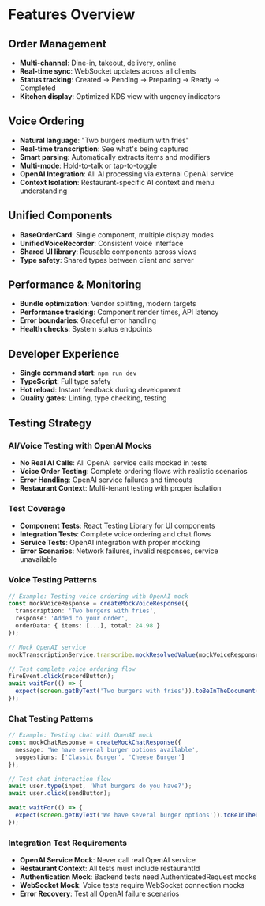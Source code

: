 # Features Overview

## Order Management
- **Multi-channel**: Dine-in, takeout, delivery, online
- **Real-time sync**: WebSocket updates across all clients
- **Status tracking**: Created → Pending → Preparing → Ready → Completed
- **Kitchen display**: Optimized KDS view with urgency indicators

## Voice Ordering
- **Natural language**: "Two burgers medium with fries"
- **Real-time transcription**: See what's being captured
- **Smart parsing**: Automatically extracts items and modifiers
- **Multi-mode**: Hold-to-talk or tap-to-toggle
- **OpenAI Integration**: All AI processing via external OpenAI service
- **Context Isolation**: Restaurant-specific AI context and menu understanding

## Unified Components
- **BaseOrderCard**: Single component, multiple display modes
- **UnifiedVoiceRecorder**: Consistent voice interface
- **Shared UI library**: Reusable components across views
- **Type safety**: Shared types between client and server

## Performance & Monitoring
- **Bundle optimization**: Vendor splitting, modern targets
- **Performance tracking**: Component render times, API latency
- **Error boundaries**: Graceful error handling
- **Health checks**: System status endpoints

## Developer Experience
- **Single command start**: `npm run dev`
- **TypeScript**: Full type safety
- **Hot reload**: Instant feedback during development
- **Quality gates**: Linting, type checking, testing

## Testing Strategy

### AI/Voice Testing with OpenAI Mocks
- **No Real AI Calls**: All OpenAI service calls mocked in tests
- **Voice Order Testing**: Complete ordering flows with realistic scenarios
- **Error Handling**: OpenAI service failures and timeouts
- **Restaurant Context**: Multi-tenant testing with proper isolation

### Test Coverage
- **Component Tests**: React Testing Library for UI components
- **Integration Tests**: Complete voice ordering and chat flows
- **Service Tests**: OpenAI integration with proper mocking
- **Error Scenarios**: Network failures, invalid responses, service unavailable

### Voice Testing Patterns
```typescript
// Example: Testing voice ordering with OpenAI mock
const mockVoiceResponse = createMockVoiceResponse({
  transcription: 'Two burgers with fries',
  response: 'Added to your order',
  orderData: { items: [...], total: 24.98 }
});

// Mock OpenAI service
mockTranscriptionService.transcribe.mockResolvedValue(mockVoiceResponse);

// Test complete voice ordering flow
fireEvent.click(recordButton);
await waitFor(() => {
  expect(screen.getByText('Two burgers with fries')).toBeInTheDocument();
});
```

### Chat Testing Patterns
```typescript
// Example: Testing chat with OpenAI mock
const mockChatResponse = createMockChatResponse({
  message: 'We have several burger options available',
  suggestions: ['Classic Burger', 'Cheese Burger']
});

// Test chat interaction flow
await user.type(input, 'What burgers do you have?');
await user.click(sendButton);

await waitFor(() => {
  expect(screen.getByText('We have several burger options')).toBeInTheDocument();
});
```

### Integration Test Requirements
- **OpenAI Service Mock**: Never call real OpenAI service
- **Restaurant Context**: All tests must include restaurantId
- **Authentication Mock**: Backend tests need AuthenticatedRequest mocks
- **WebSocket Mock**: Voice tests require WebSocket connection mocks
- **Error Recovery**: Test all OpenAI failure scenarios